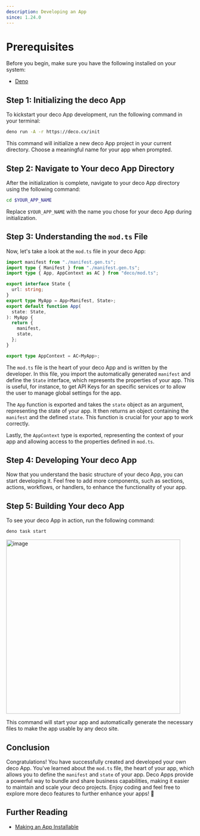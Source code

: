 ```yaml
---
description: Developing an App
since: 1.24.0
---
```


# Prerequisites

Before you begin, make sure you have the following installed on your system:

- [Deno](https://deno.land/)

## Step 1: Initializing the deco App

To kickstart your deco App development, run the following command in your
terminal:

```bash
deno run -A -r https://deco.cx/init
```

This command will initialize a new deco App project in your current directory.
Choose a meaningful name for your app when prompted.

## Step 2: Navigate to Your deco App Directory

After the initialization is complete, navigate to your deco App directory using
the following command:

```bash
cd $YOUR_APP_NAME
```

Replace `$YOUR_APP_NAME` with the name you chose for your deco App during
initialization.

## Step 3: Understanding the `mod.ts` File

Now, let's take a look at the `mod.ts` file in your deco App:

```ts
import manifest from "./manifest.gen.ts";
import type { Manifest } from "./manifest.gen.ts";
import type { App, AppContext as AC } from "deco/mod.ts";

export interface State {
  url: string;
}
export type MyApp = App<Manifest, State>;
export default function App(
  state: State,
): MyApp {
  return {
    manifest,
    state,
  };
}

export type AppContext = AC<MyApp>;
```

The `mod.ts` file is the heart of your deco App and is written by the developer.
In this file, you import the automatically generated `manifest` and define the
`State` interface, which represents the properties of your app. This is useful,
for instance, to get API Keys for an specific services or to allow the user to
manage global settings for the app.

The `App` function is exported and takes the `state` object as an argument,
representing the state of your app. It then returns an object containing the
`manifest` and the defined `state`. This function is crucial for your app to
work correctly.

Lastly, the `AppContext` type is exported, representing the context of your app
and allowing access to the properties defined in `mod.ts`.

## Step 4: Developing Your deco App

Now that you understand the basic structure of your deco App, you can start
developing it. Feel free to add more components, such as sections, actions,
workflows, or handlers, to enhance the functionality of your app.

## Step 5: Building Your deco App

To see your deco App in action, run the following command:

```bash
deno task start
```

<img width="466" alt="image" src="https://github.com/deco-sites/starting/assets/5839364/a0dfa130-91e0-4542-84e6-29d4539c7cff">

This command will start your app and automatically generate the necessary files
to make the app usable by any deco site.

## Conclusion

Congratulations! You have successfully created and developed your own deco App.
You've learned about the `mod.ts` file, the heart of your app, which allows you
to define the `manifest` and `state` of your app. Deco Apps provide a powerful
way to bundle and share business capabilities, making it easier to maintain and
scale your deco projects. Enjoy coding and feel free to explore more deco
features to further enhance your apps! 🚀

## Further Reading

- [Making an App Installable](/docs/en/developing/making-an-app-installable)
